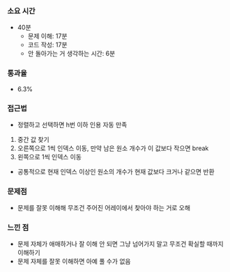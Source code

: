 ### 소요 시간
- 40분
    - 문제 이해: 17분
    - 코드 작성: 17분
    - 안 돌아가는 거 생각하는 시간: 6분
### 통과율
- 6.3%
### 접근법
- 정렬하고 선택하면 h번 이하 인용 자동 만족
1. 중간 값 찾기
2. 오른쪽으로 1씩 인덱스 이동, 만약 남은 원소 개수가 이 값보다 작으면 break
3. 왼쪽으로 1씩 인덱스 이동
- 공통적으로 현재 인덱스 이상인 원소의 개수가 현재 값보다 크거나 같으면 반환
### 문제점
- 문제를 잘못 이해해 무조건 주어진 어레이에서 찾아야 하는 거로 오해
### 느낀 점
- 문제 자체가 애매하거나 잘 이해 안 되면 그냥 넘어가지 말고 무조건 확실할 때까지 이해하기
- 문제 자체를 잘못 이해하면 아예 풀 수가 없음
